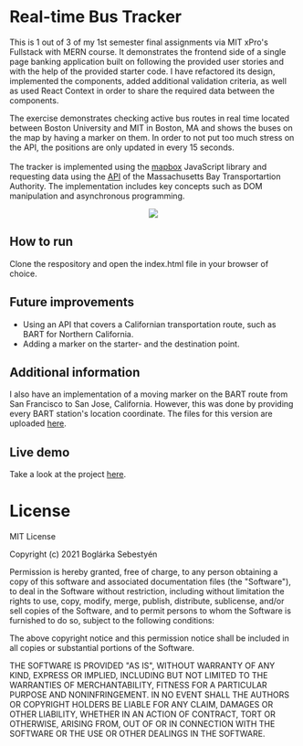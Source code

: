 # Real-time Bus Tracker

This is 1 out of 3 of my 1st semester final assignments via MIT xPro's Fullstack with MERN course. It demonstrates the frontend side of a single page banking application built on following the provided user stories and with the help of the provided starter code. I have refactored its design, implemented the components, added additional validation criteria, as well as used React Context in order to share the required data between the components.


The exercise demonstrates checking active bus routes in real time located between Boston University and MIT in Boston, MA and shows the buses on the map by having a marker on them. In order to not put too much stress on the API, the positions are only updated in every 15 seconds.
<br/>
<br/>
The tracker is implemented using the [mapbox](https://www.mapbox.com) JavaScript library and requesting data using the [API](https://www.mbta.com/developers) of the Massachusetts Bay Transportartion Authority. The implementation includes key concepts such as DOM manipulation and asynchronous programming. 


<p align="center">

<img src="https://media.giphy.com/media/uJjAWcLq3OZf6JpZvw/giphy.gif"/>

</p>

## How to run

Clone the respository and open the index.html file in your browser of choice. 

## Future improvements
* Using an API that covers a Californian transportation route, such as BART for Northern California. 
* Adding a marker on the starter- and the destination point.

## Additional information
I also have an implementation of a moving marker on the BART route from San Francisco to San Jose, California. However, this was done by providing every BART station's location coordinate. The files for this version are uploaded [here](https://github.com/boglarkasebestyen/boglarkasebestyen.github.io/tree/master/1st_semester_assignments/bartTracker).

## Live demo
Take a look at the project [here](https://boglarkasebestyen.github.io/busTracker/index.html).

# License

MIT License

Copyright (c) 2021 Boglárka Sebestyén

Permission is hereby granted, free of charge, to any person obtaining a copy of this software and associated documentation files (the "Software"), to deal in the Software without restriction, including without limitation the rights to use, copy, modify, merge, publish, distribute, sublicense, and/or sell copies of the Software, and to permit persons to whom the Software is furnished to do so, subject to the following conditions:

The above copyright notice and this permission notice shall be included in all copies or substantial portions of the Software.

THE SOFTWARE IS PROVIDED "AS IS", WITHOUT WARRANTY OF ANY KIND, EXPRESS OR IMPLIED, INCLUDING BUT NOT LIMITED TO THE WARRANTIES OF MERCHANTABILITY, FITNESS FOR A PARTICULAR PURPOSE AND NONINFRINGEMENT. IN NO EVENT SHALL THE AUTHORS OR COPYRIGHT HOLDERS BE LIABLE FOR ANY CLAIM, DAMAGES OR OTHER LIABILITY, WHETHER IN AN ACTION OF CONTRACT, TORT OR OTHERWISE, ARISING FROM, OUT OF OR IN CONNECTION WITH THE SOFTWARE OR THE USE OR OTHER DEALINGS IN THE SOFTWARE.
